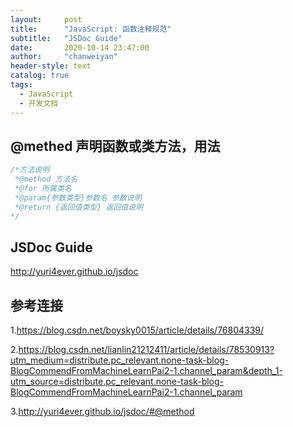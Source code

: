 ```yaml
---
layout:     post
title:      "JavaScript: 函数注释规范"
subtitle:   "JSDoc Guide"
date:       2020-10-14 23:47:00
author:     "chanweiyan"
header-style: text
catalog: true
tags:
  - JavaScript
  - 开发文档
---
```


## @methed 声明函数或类方法，用法

```js
/*方法说明
 *@method 方法名
 *@for 所属类名
 *@param{参数类型}参数名 参数说明
 *@return {返回值类型} 返回值说明
*/
```

## JSDoc Guide

<http://yuri4ever.github.io/jsdoc>

## 参考连接

1.<https://blog.csdn.net/boysky0015/article/details/76804339/>

2.<https://blog.csdn.net/lianlin21212411/article/details/78530913?utm_medium=distribute.pc_relevant.none-task-blog-BlogCommendFromMachineLearnPai2-1.channel_param&depth_1-utm_source=distribute.pc_relevant.none-task-blog-BlogCommendFromMachineLearnPai2-1.channel_param>

3.<http://yuri4ever.github.io/jsdoc/#@method>
